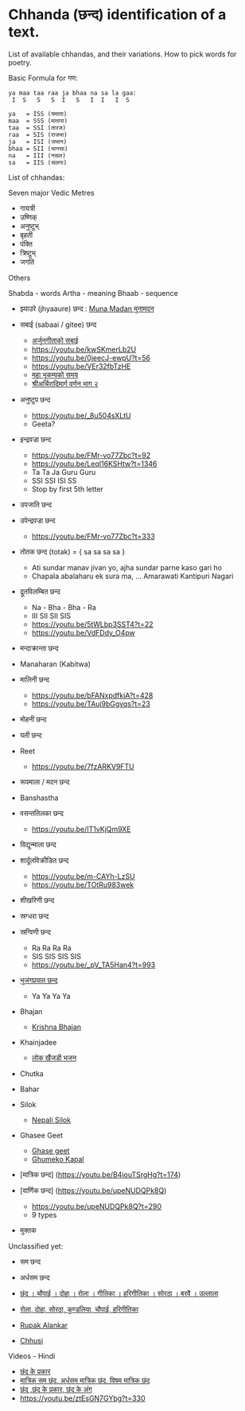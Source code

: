 ﻿# Chhanda (छन्द) identification of a text.

List of available chhandas, and their variations.
How to pick words for poetry.

Basic Formula for गण:

    ya maa taa raa ja bhaa na sa la gaa:
     I  S   S   S  I   S   I  I   I  S

    ya   = ISS (यमाता)
    maa  = SSS (मातारा)
    taa  = SSI (तारज)
    raa  = SIS (राजभा)
    ja   = ISI (जभान)
    bhaa = SII (भानसा)
    na   = III (नसल)
    sa   = IIS (सलगा)

List of chhandas:

Seven major Vedic Metres

* गायत्री
* उष्णिक्
* अनुष्टुभ्
* बृहती
* पंक्ति
* त्रिष्टुभ्
* जगति

Others

Shabda - words
Artha - meaning
Bhaab - sequence

* झ्याउरे (jhyaaure) छन्द : [Muna Madan मुनामदन](https://en.wikipedia.org/wiki/Muna_Madan)
* सबाई (sabaai / gitee) छन्द
    - [अर्जुनगीताको सबाई](https://youtu.be/Onfm_UY-Jic)
    - https://youtu.be/kwSKmerLb2U
    - https://youtu.be/0jeecJ-ewpU?t=56
    - https://youtu.be/VEr32fbTzHE
    - [महा भूकम्पको समय](https://youtu.be/aCn4mC7coBc?t=163)
    - [श्रीअर्चिरादिमार्ग वर्णन भाग २](https://youtu.be/4WIlBiWasWo)
* अनुष्टुप छन्द
    - https://youtu.be/_8u504sXLtU
    - Geeta?
* इन्द्रवज्रा छन्द
    - https://youtu.be/FMr-vo77Zbc?t=92
    - https://youtu.be/LeqI16KSHtw?t=1346
    - Ta Ta Ja Guru Guru
    - SSI SSI ISI SS
    - Stop by first 5th letter
* उपजाति छन्द
* उपेन्द्रवज्रा छन्द
	- https://youtu.be/FMr-vo77Zbc?t=333
* तोतक छन्द (totak) = { sa sa sa sa }
    - Ati sundar manav jivan yo, ajha sundar parne kaso gari ho
    - Chapala abalaharu ek sura ma, ... Amarawati Kantipuri Nagari
* द्रूतविलम्बित छन्द
    - Na - Bha - Bha - Ra
    - III SII SII SIS
    - https://youtu.be/5tWLbp3SST4?t=22
    - https://youtu.be/VdFDdy_O4pw
* मन्दाक्रान्ता छन्द
* Manaharan (Kabitwa)
* मालिनी छन्द
    - https://youtu.be/bFANxpdfkjA?t=428
    - https://youtu.be/TAuj9bGgvqs?t=23
* मोहनी छन्द
* यती छन्द
* Reet
    - https://youtu.be/7fzARKV9FTU
* रूपमाला / मदन छन्द 
* Banshastha
* वसन्ततिलका छन्द
    - https://youtu.be/IT1vKjQm9XE
* विद्युन्माला छन्द
* शार्दूलविक्रीडित छन्द
    - https://youtu.be/m-CAYh-LzSU
    - https://youtu.be/TOtRu983wek
* शीखरिणी छन्द
* स्रग्धरा छन्द
* स्रग्विणी छन्द
    - Ra Ra Ra Ra
    - SIS SIS SIS SIS
    - https://youtu.be/_pV_TA5Han4?t=993
* [भुजंगप्रयात छन्द](https://youtu.be/yB4z2JTu-nk?t=825)
    - Ya Ya Ya Ya

* Bhajan
    - [Krishna Bhajan](https://youtu.be/wkyVlUOiYMw)
* Khainjadee
    - [लोक खैंजडी भजन](https://youtu.be/fmhz7D7rpHk)
* Chutka
* Bahar
* Silok
    - [Nepali Silok](https://youtu.be/W5jwlyvDCIA)
* Ghasee Geet
    - [Ghase geet](https://youtu.be/yD5eSBK0ZrU)
    - [Ghumeko Kapal](https://youtu.be/0wcSQtbpC6c)

* [मात्रिक छन्‍द] (https://youtu.be/B4iouTSrgHg?t=174)
* [वार्णिक छन्द] (https://youtu.be/upeNUDQPk8Q)
    - https://youtu.be/upeNUDQPk8Q?t=290
    - 9 types
* मुक्तक

Unclassified yet:

* सम छन्द
* अर्धसम छन्द

* [छंद । चौपाई । दोहा । रोला । गीतिका । हरिगीतिका । सोरठा । बरवै । उल्लाला](https://youtu.be/1-kH0jLsQYQ)
* [रोला, दोहा, सोरठा, कुण्डलिया, चौपाई, हरिगीतिका](https://youtu.be/4ZWszgAMkaA)

* [Rupak Alankar](https://youtu.be/aLDtrfdgV04)
* [Chhusi](https://youtu.be/Tw3uvCcVtzI)

Videos - Hindi

* [छंद के प्रकार](https://youtu.be/ydSWFMc-5Uw)
* [मात्रिक सम छंद, अर्धसम मात्रिक छंद, विषम मात्रिक छंद](https://youtu.be/dMLPWB0xgqY)
* [छंद ,छंद के प्रकार, छंद के अंग](https://youtu.be/ztEsGN7GYbg)
*  https://youtu.be/ztEsGN7GYbg?t=330

